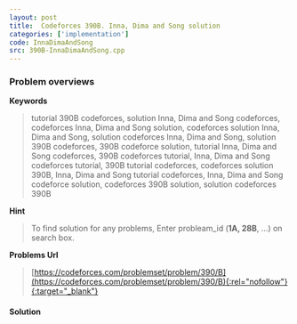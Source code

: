 ```yaml
---
layout: post
title:  Codeforces 390B. Inna, Dima and Song solution
categories: ['implementation']
code: InnaDimaAndSong
src: 390B-InnaDimaAndSong.cpp
---
```

### **Problem overviews**

**Keywords**
> tutorial 390B codeforces, solution Inna, Dima and Song codeforces, codeforces Inna, Dima and Song solution, codeforces solution Inna, Dima and Song, solution codeforces Inna, Dima and Song, solution 390B codeforces, 390B codeforce solution, tutorial Inna, Dima and Song codeforces, 390B codeforces tutorial, Inna, Dima and Song codeforces tutorial, 390B tutorial codeforces, codeforces solution 390B, Inna, Dima and Song tutorial codeforces, Inna, Dima and Song codeforce solution, codeforces 390B solution, solution codeforces 390B

**Hint**
> To find solution for any problems, Enter probleam_id (**1A, 28B**, ...) on search box. 

**Problems Url**
> [https://codeforces.com/problemset/problem/390/B](https://codeforces.com/problemset/problem/390/B){:rel="nofollow"}{:target="_blank"}

#### **Solution**



